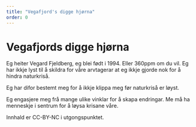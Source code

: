 ```yaml
---
title: "Vegafjord's digge hjørna"
order: 0
---
```

# Vegafjords digge hjørna

Eg heiter Vegard Fjeldberg, eg blei født i 1994. Eller 360ppm om du vil. Eg har ikkje lyst til å skildra for våre arvtagerar at eg ikkje gjorde nok for å hindra naturkriså.

Eg har difor bestemt meg for å ikkje klippa meg før naturkriså er løyst.

Eg engasjere meg frå mange ulike vinklar for å skapa endringar. Me må ha menneskje i sentrum for å løysa krisane våre.

Innhald er CC-BY-NC i utgongspunktet. 
